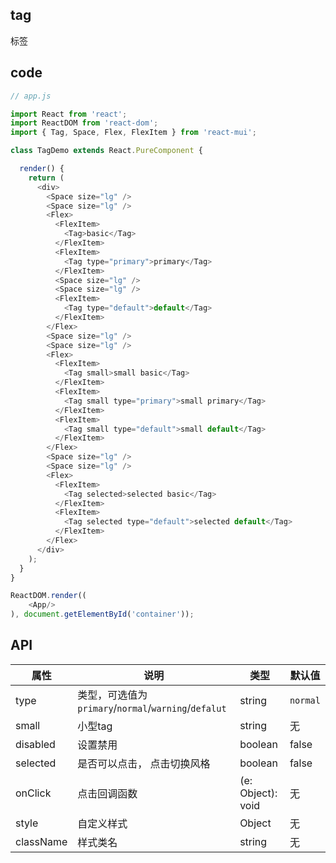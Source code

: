 ## tag

标签

## code

```js
// app.js

import React from 'react';
import ReactDOM from 'react-dom';
import { Tag, Space, Flex, FlexItem } from 'react-mui';

class TagDemo extends React.PureComponent {

  render() {
    return (
      <div>
        <Space size="lg" />
        <Space size="lg" />
        <Flex>
          <FlexItem>
            <Tag>basic</Tag>
          </FlexItem>
          <FlexItem>
            <Tag type="primary">primary</Tag>
          </FlexItem>
          <Space size="lg" />
          <Space size="lg" />
          <FlexItem>
            <Tag type="default">default</Tag>
          </FlexItem>
        </Flex>
        <Space size="lg" />
        <Space size="lg" />
        <Flex>
          <FlexItem>
            <Tag small>small basic</Tag>
          </FlexItem>
          <FlexItem>
            <Tag small type="primary">small primary</Tag>
          </FlexItem>
          <FlexItem>
            <Tag small type="default">small default</Tag>
          </FlexItem>
        </Flex>
        <Space size="lg" />
        <Space size="lg" />
        <Flex>
          <FlexItem>
            <Tag selected>selected basic</Tag>
          </FlexItem>
          <FlexItem>
            <Tag selected type="default">selected default</Tag>
          </FlexItem>
        </Flex>
      </div>
    );
  }
}

ReactDOM.render((
    <App/>
), document.getElementById('container'));

```

## API

属性 | 说明 | 类型 | 默认值
----|-----|------|------
| type    | 类型，可选值为`primary`/`normal`/`warning`/`defalut`  |   string| `normal`|
| small    | 小型tag  | string | 无 |
| disabled   | 设置禁用  | boolean |    false  |
| selected | 是否可以点击， 点击切换风格 | boolean | false
| onClick    | 点击回调函数 | (e: Object): void |   无  |
| style    | 自定义样式 |   Object  | 无 |
| className |  样式类名 | string | 无 |
